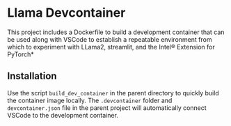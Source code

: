 # Llama Devcontainer
This project includes a Dockerfile to build a development container that can be used along with VSCode to establish a repeatable environment
from which to experiment with LLama2, streamlit, and the Intel® Extension for PyTorch\*

## Installation
Use the script `build_dev_container` in the parent directory to quickly build the container image locally.  The `.devcontainer` folder and `devcontainer.json`
file in the parent project will automatically connect VSCode to the development container.

